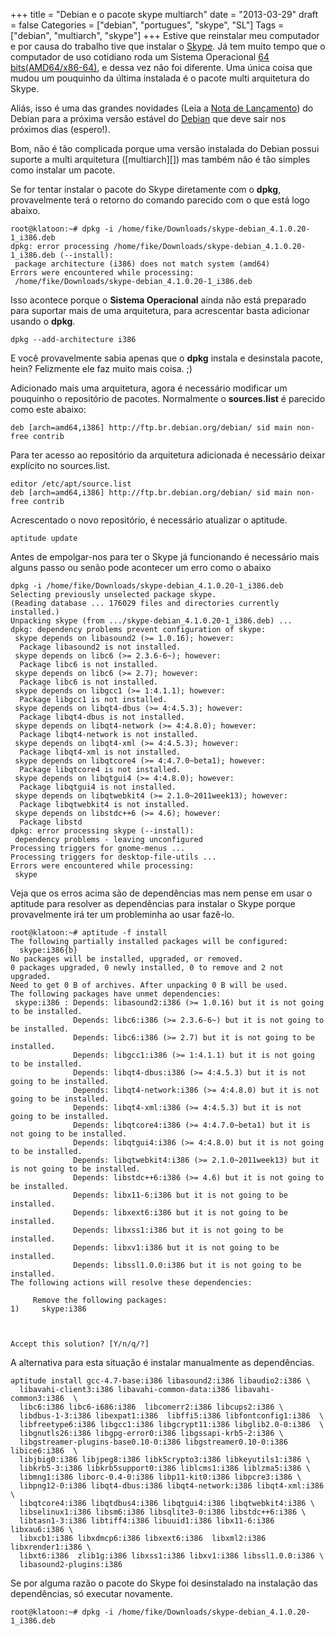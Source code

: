 +++
title = "Debian e o pacote skype multiarch"
date = "2013-03-29"
draft = false
Categories = ["debian", "portugues", "skype", "SL"]
Tags = ["debian", "multiarch", "skype"]
+++
Estive que reinstalar meu computador e por causa do trabalho tive que
instalar o [Skype](http://www.skype.com). Já tem muito tempo que o
computador de uso cotidiano roda um Sistema Operacional [64
bits(AMD64/x86-64)](http://en.wikipedia.org/wiki/X86-64), e dessa vez
não foi diferente. Uma única coisa que mudou um pouquinho da última
instalada é o pacote multi arquitetura do Skype.

Aliás, isso é uma das grandes novidades (Leia a [Nota de
Lançamento](http://www.debian.org/releases/wheezy/releasenotes)) do
Debian para a próxima versão estável do [Debian](http://www.debian.org)
que deve sair nos próximos dias (espero!).

Bom, não é tão complicada porque uma versão instalada do Debian possui
suporte a multi arquitetura ([multiarch][]) mas também não é tão simples
como instalar um pacote.

Se for tentar instalar o pacote do Skype diretamente com o **dpkg**,
provavelmente terá o retorno do comando parecido com o que está logo
abaixo.

```
root@klatoon:~# dpkg -i /home/fike/Downloads/skype-debian_4.1.0.20-1_i386.deb
dpkg: error processing /home/fike/Downloads/skype-debian_4.1.0.20-1_i386.deb (--install):
 package architecture (i386) does not match system (amd64)
Errors were encountered while processing:
 /home/fike/Downloads/skype-debian_4.1.0.20-1_i386.deb
```

Isso acontece porque o **Sistema Operacional** ainda não está preparado
para suportar mais de uma arquitetura, para acrescentar basta adicionar
usando o **dpkg**.

```
dpkg --add-architecture i386
```

E você provavelmente sabia apenas que o **dpkg** instala e desinstala
pacote, hein? Felizmente ele faz muito mais coisa. ;)

Adicionado mais uma arquitetura, agora é necessário modificar um
pouquinho o repositório de pacotes. Normalmente o **sources.list** é
parecido como este abaixo:

```
deb [arch=amd64,i386] http://ftp.br.debian.org/debian/ sid main non-free contrib
```

Para ter acesso ao repositório da arquitetura adicionada é necessário
deixar explícito no sources.list.

```
editor /etc/apt/source.list
deb [arch=amd64,i386] http://ftp.br.debian.org/debian/ sid main non-free contrib
```

Acrescentado o novo repositório, é necessário atualizar o aptitude.

```
aptitude update
```

Antes de empolgar-nos para ter o Skype já funcionando é necessário mais
alguns passo ou senão pode acontecer um erro como o abaixo

```
dpkg -i /home/fike/Downloads/skype-debian_4.1.0.20-1_i386.deb
Selecting previously unselected package skype.
(Reading database ... 176029 files and directories currently installed.)
Unpacking skype (from .../skype-debian_4.1.0.20-1_i386.deb) ...
dpkg: dependency problems prevent configuration of skype:
 skype depends on libasound2 (>= 1.0.16); however:
  Package libasound2 is not installed.
 skype depends on libc6 (>= 2.3.6-6~); however:
  Package libc6 is not installed.
 skype depends on libc6 (>= 2.7); however:
  Package libc6 is not installed.
 skype depends on libgcc1 (>= 1:4.1.1); however:
  Package libgcc1 is not installed.
 skype depends on libqt4-dbus (>= 4:4.5.3); however:
  Package libqt4-dbus is not installed.
 skype depends on libqt4-network (>= 4:4.8.0); however:
  Package libqt4-network is not installed.
 skype depends on libqt4-xml (>= 4:4.5.3); however:
  Package libqt4-xml is not installed.
 skype depends on libqtcore4 (>= 4:4.7.0~beta1); however:
  Package libqtcore4 is not installed.
 skype depends on libqtgui4 (>= 4:4.8.0); however:
  Package libqtgui4 is not installed.
 skype depends on libqtwebkit4 (>= 2.1.0~2011week13); however:
  Package libqtwebkit4 is not installed.
 skype depends on libstdc++6 (>= 4.6); however:
  Package libstd
dpkg: error processing skype (--install):
 dependency problems - leaving unconfigured
Processing triggers for gnome-menus ...
Processing triggers for desktop-file-utils ...
Errors were encountered while processing:
 skype
```

Veja que os erros acima são de dependências mas nem pense em usar o
aptitude para resolver as dependências para instalar o Skype porque
provavelmente irá ter um probleminha ao usar fazê-lo.

```
root@klatoon:~# aptitude -f install
The following partially installed packages will be configured:
  skype:i386{b}
No packages will be installed, upgraded, or removed.
0 packages upgraded, 0 newly installed, 0 to remove and 2 not upgraded.
Need to get 0 B of archives. After unpacking 0 B will be used.
The following packages have unmet dependencies:
 skype:i386 : Depends: libasound2:i386 (>= 1.0.16) but it is not going to be installed.
              Depends: libc6:i386 (>= 2.3.6-6~) but it is not going to be installed.
              Depends: libc6:i386 (>= 2.7) but it is not going to be installed.
              Depends: libgcc1:i386 (>= 1:4.1.1) but it is not going to be installed.
              Depends: libqt4-dbus:i386 (>= 4:4.5.3) but it is not going to be installed.
              Depends: libqt4-network:i386 (>= 4:4.8.0) but it is not going to be installed.
              Depends: libqt4-xml:i386 (>= 4:4.5.3) but it is not going to be installed.
              Depends: libqtcore4:i386 (>= 4:4.7.0~beta1) but it is not going to be installed.
              Depends: libqtgui4:i386 (>= 4:4.8.0) but it is not going to be installed.
              Depends: libqtwebkit4:i386 (>= 2.1.0~2011week13) but it is not going to be installed.
              Depends: libstdc++6:i386 (>= 4.6) but it is not going to be installed.
              Depends: libx11-6:i386 but it is not going to be installed.
              Depends: libxext6:i386 but it is not going to be installed.
              Depends: libxss1:i386 but it is not going to be installed.
              Depends: libxv1:i386 but it is not going to be installed.
              Depends: libssl1.0.0:i386 but it is not going to be installed.
The following actions will resolve these dependencies:

     Remove the following packages:
1)     skype:i386



Accept this solution? [Y/n/q/?]
```


A alternativa para esta situação é instalar manualmente as dependências.

```
aptitude install gcc-4.7-base:i386 libasound2:i386 libaudio2:i386 \
  libavahi-client3:i386 libavahi-common-data:i386 libavahi-common3:i386  \
  libc6:i386 libc6-i686:i386  libcomerr2:i386 libcups2:i386 \
  libdbus-1-3:i386 libexpat1:i386  libffi5:i386 libfontconfig1:i386  \
  libfreetype6:i386 libgcc1:i386 libgcrypt11:i386 libglib2.0-0:i386  \
  libgnutls26:i386 libgpg-error0:i386 libgssapi-krb5-2:i386 \
  libgstreamer-plugins-base0.10-0:i386 libgstreamer0.10-0:i386 libice6:i386  \
  libjbig0:i386 libjpeg8:i386 libk5crypto3:i386 libkeyutils1:i386 \
  libkrb5-3:i386 libkrb5support0:i386 liblcms1:i386 liblzma5:i386 \
  libmng1:i386 liborc-0.4-0:i386 libp11-kit0:i386 libpcre3:i386 \
  libpng12-0:i386 libqt4-dbus:i386 libqt4-network:i386 libqt4-xml:i386 \
  libqtcore4:i386 libqtdbus4:i386 libqtgui4:i386 libqtwebkit4:i386 \
  libselinux1:i386 libsm6:i386 libsqlite3-0:i386 libstdc++6:i386 \
  libtasn1-3:i386 libtiff4:i386 libuuid1:i386 libx11-6:i386 libxau6:i386 \
  libxcb1:i386 libxdmcp6:i386 libxext6:i386  libxml2:i386 libxrender1:i386 \
  libxt6:i386  zlib1g:i386 libxss1:i386 libxv1:i386 libssl1.0.0:i386 \
  libasound2-plugins:i386
```

Se por alguma razão o pacote do Skype foi desinstalado na instalação das
dependências, só executar novamente.

```
root@klatoon:~# dpkg -i /home/fike/Downloads/skype-debian_4.1.0.20-1_i386.deb
```
